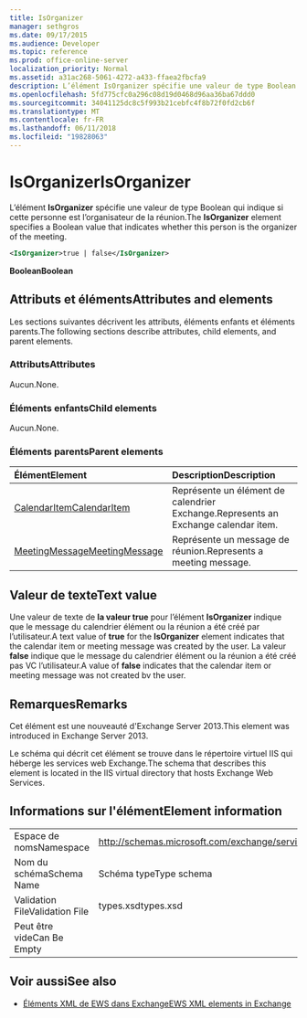 ```yaml
---
title: IsOrganizer
manager: sethgros
ms.date: 09/17/2015
ms.audience: Developer
ms.topic: reference
ms.prod: office-online-server
localization_priority: Normal
ms.assetid: a31ac268-5061-4272-a433-ffaea2fbcfa9
description: L’élément IsOrganizer spécifie une valeur de type Boolean qui indique si cette personne est l’organisateur de la réunion.
ms.openlocfilehash: 5fd775cfc0a296c08d19d0468d96aa36ba67ddd0
ms.sourcegitcommit: 34041125dc8c5f993b21cebfc4f8b72f0fd2cb6f
ms.translationtype: MT
ms.contentlocale: fr-FR
ms.lasthandoff: 06/11/2018
ms.locfileid: "19828063"
---
```

# <a name="isorganizer"></a><span data-ttu-id="8ad23-103">IsOrganizer</span><span class="sxs-lookup"><span data-stu-id="8ad23-103">IsOrganizer</span></span>

<span data-ttu-id="8ad23-104">L’élément **IsOrganizer** spécifie une valeur de type Boolean qui indique si cette personne est l’organisateur de la réunion.</span><span class="sxs-lookup"><span data-stu-id="8ad23-104">The **IsOrganizer** element specifies a Boolean value that indicates whether this person is the organizer of the meeting.</span></span> 
  
```XML
<IsOrganizer>true | false</IsOrganizer>
```

 <span data-ttu-id="8ad23-105">**Boolean**</span><span class="sxs-lookup"><span data-stu-id="8ad23-105">**Boolean**</span></span>
## <a name="attributes-and-elements"></a><span data-ttu-id="8ad23-106">Attributs et éléments</span><span class="sxs-lookup"><span data-stu-id="8ad23-106">Attributes and elements</span></span>

<span data-ttu-id="8ad23-107">Les sections suivantes décrivent les attributs, éléments enfants et éléments parents.</span><span class="sxs-lookup"><span data-stu-id="8ad23-107">The following sections describe attributes, child elements, and parent elements.</span></span>
  
### <a name="attributes"></a><span data-ttu-id="8ad23-108">Attributs</span><span class="sxs-lookup"><span data-stu-id="8ad23-108">Attributes</span></span>

<span data-ttu-id="8ad23-109">Aucun.</span><span class="sxs-lookup"><span data-stu-id="8ad23-109">None.</span></span>
  
### <a name="child-elements"></a><span data-ttu-id="8ad23-110">Éléments enfants</span><span class="sxs-lookup"><span data-stu-id="8ad23-110">Child elements</span></span>

<span data-ttu-id="8ad23-111">Aucun.</span><span class="sxs-lookup"><span data-stu-id="8ad23-111">None.</span></span>
  
### <a name="parent-elements"></a><span data-ttu-id="8ad23-112">Éléments parents</span><span class="sxs-lookup"><span data-stu-id="8ad23-112">Parent elements</span></span>

|<span data-ttu-id="8ad23-113">**Élément**</span><span class="sxs-lookup"><span data-stu-id="8ad23-113">**Element**</span></span>|<span data-ttu-id="8ad23-114">**Description**</span><span class="sxs-lookup"><span data-stu-id="8ad23-114">**Description**</span></span>|
|:-----|:-----|
|[<span data-ttu-id="8ad23-115">CalendarItem</span><span class="sxs-lookup"><span data-stu-id="8ad23-115">CalendarItem</span></span>](calendaritem.md) <br/> |<span data-ttu-id="8ad23-116">Représente un élément de calendrier Exchange.</span><span class="sxs-lookup"><span data-stu-id="8ad23-116">Represents an Exchange calendar item.</span></span>  <br/> |
|[<span data-ttu-id="8ad23-117">MeetingMessage</span><span class="sxs-lookup"><span data-stu-id="8ad23-117">MeetingMessage</span></span>](meetingmessage.md) <br/> |<span data-ttu-id="8ad23-118">Représente un message de réunion.</span><span class="sxs-lookup"><span data-stu-id="8ad23-118">Represents a meeting message.</span></span>  <br/> |
   
## <a name="text-value"></a><span data-ttu-id="8ad23-119">Valeur de texte</span><span class="sxs-lookup"><span data-stu-id="8ad23-119">Text value</span></span>

<span data-ttu-id="8ad23-120">Une valeur de texte de **la valeur true** pour l’élément **IsOrganizer** indique que le message du calendrier élément ou la réunion a été créé par l’utilisateur.</span><span class="sxs-lookup"><span data-stu-id="8ad23-120">A text value of **true** for the **IsOrganizer** element indicates that the calendar item or meeting message was created by the user.</span></span> <span data-ttu-id="8ad23-121">La valeur **false** indique que le message du calendrier élément ou la réunion a été créé pas VC l’utilisateur.</span><span class="sxs-lookup"><span data-stu-id="8ad23-121">A value of **false** indicates that the calendar item or meeting message was not created bv the user.</span></span> 
  
## <a name="remarks"></a><span data-ttu-id="8ad23-122">Remarques</span><span class="sxs-lookup"><span data-stu-id="8ad23-122">Remarks</span></span>

<span data-ttu-id="8ad23-123">Cet élément est une nouveauté d'Exchange Server 2013.</span><span class="sxs-lookup"><span data-stu-id="8ad23-123">This element was introduced in Exchange Server 2013.</span></span>
  
<span data-ttu-id="8ad23-124">Le schéma qui décrit cet élément se trouve dans le répertoire virtuel IIS qui héberge les services web Exchange.</span><span class="sxs-lookup"><span data-stu-id="8ad23-124">The schema that describes this element is located in the IIS virtual directory that hosts Exchange Web Services.</span></span>
  
## <a name="element-information"></a><span data-ttu-id="8ad23-125">Informations sur l'élément</span><span class="sxs-lookup"><span data-stu-id="8ad23-125">Element information</span></span>

|||
|:-----|:-----|
|<span data-ttu-id="8ad23-126">Espace de noms</span><span class="sxs-lookup"><span data-stu-id="8ad23-126">Namespace</span></span>  <br/> |http://schemas.microsoft.com/exchange/services/2006/types  <br/> |
|<span data-ttu-id="8ad23-127">Nom du schéma</span><span class="sxs-lookup"><span data-stu-id="8ad23-127">Schema Name</span></span>  <br/> |<span data-ttu-id="8ad23-128">Schéma type</span><span class="sxs-lookup"><span data-stu-id="8ad23-128">Type schema</span></span>  <br/> |
|<span data-ttu-id="8ad23-129">Validation File</span><span class="sxs-lookup"><span data-stu-id="8ad23-129">Validation File</span></span>  <br/> |<span data-ttu-id="8ad23-130">types.xsd</span><span class="sxs-lookup"><span data-stu-id="8ad23-130">types.xsd</span></span>  <br/> |
|<span data-ttu-id="8ad23-131">Peut être vide</span><span class="sxs-lookup"><span data-stu-id="8ad23-131">Can Be Empty</span></span>  <br/> ||
   
## <a name="see-also"></a><span data-ttu-id="8ad23-132">Voir aussi</span><span class="sxs-lookup"><span data-stu-id="8ad23-132">See also</span></span>



- [<span data-ttu-id="8ad23-133">Éléments XML de EWS dans Exchange</span><span class="sxs-lookup"><span data-stu-id="8ad23-133">EWS XML elements in Exchange</span></span>](ews-xml-elements-in-exchange.md)

